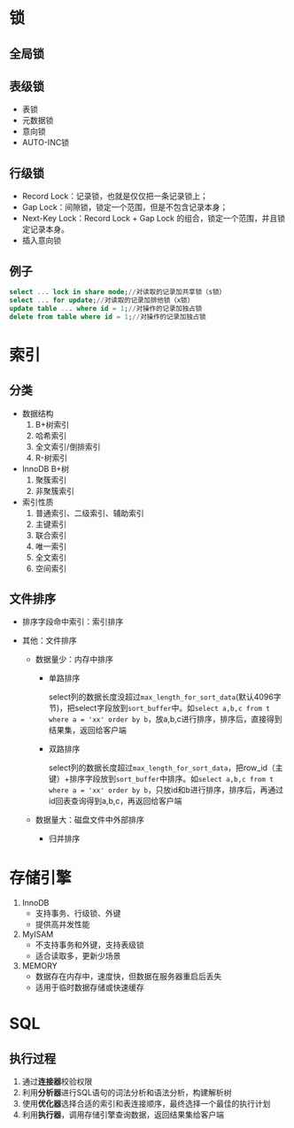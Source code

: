 # 锁



## 全局锁

## 表级锁

+ 表锁
+ 元数据锁
+ 意向锁
+ AUTO-INC锁

## 行级锁

+ Record Lock：记录锁，也就是仅仅把一条记录锁上；
+ Gap Lock：间隙锁，锁定一个范围，但是不包含记录本身；
+ Next-Key Lock：Record Lock + Gap Lock 的组合，锁定一个范围，并且锁定记录本身。
+ 插入意向锁



## 例子

```sql
select ... lock in share mode;//对读取的记录加共享锁（s锁）
select ... for update;//对读取的记录加排他锁（x锁）
update table ... where id = 1;//对操作的记录加独占锁
delete from table where id = 1;//对操作的记录加独占锁
```





# 索引



## 分类

+ 数据结构
  1. B+树索引
  2. 哈希索引
  3. 全文索引/倒排索引
  4. R-树索引
+ InnoDB B+树
  1. 聚簇索引
  2. 非聚簇索引
+ 索引性质
  1. 普通索引、二级索引、辅助索引
  2. 主键索引
  3. 联合索引
  4. 唯一索引
  5. 全文索引
  6. 空间索引



## 文件排序

+ 排序字段命中索引：索引排序

+ 其他：文件排序

  + 数据量少：内存中排序

    + 单路排序

      select列的数据长度没超过```max_length_for_sort_data```(默认4096字节)，把select字段放到```sort_buffer```中。如```select a,b,c from t where a = 'xx' order by b```，放a,b,c进行排序，排序后，直接得到结果集，返回给客户端

    + 双路排序

      select列的数据长度超过```max_length_for_sort_data```，把row_id（主键）+排序字段放到```sort_buffer```中排序。如```select a,b,c from t where a = 'xx' order by b```，只放id和b进行排序，排序后，再通过id回表查询得到a,b,c，再返回给客户端

  + 数据量大：磁盘文件中外部排序

    + 归并排序



# 存储引擎

1. InnoDB
   + 支持事务、行级锁、外键
   + 提供高并发性能
2. MyISAM
   + 不支持事务和外键，支持表级锁
   + 适合读取多，更新少场景
3. MEMORY
   + 数据存在内存中，速度快，但数据在服务器重启后丢失
   + 适用于临时数据存储或快速缓存





# SQL



## 执行过程

1. 通过**连接器**校验权限
2. 利用**分析器**进行SQL语句的词法分析和语法分析，构建解析树
3. 使用**优化器**选择合适的索引和表连接顺序，最终选择一个最佳的执行计划
4. 利用**执行器**，调用存储引擎查询数据，返回结果集给客户端



